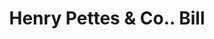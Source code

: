 ---
doi: 10.7916/D8NS25Z7
date_other: '1850'
date_other_textual: 1850-1859
form: printed ephemera
genre:
- Invoices
name:
- Henry Pettes & Co.
object_in_context_url: https://biggert.cul.columbia.edu/items/view/ave_biggert_00387
subject_hierarchical_geographic:
- Boston, Massachusetts, United States
subject_name:
- Henry Pettes & Co.
title: Henry Pettes & Co.. Bill
sort_title: Henry Pettes & Co.. Bill
call_number: ave_biggert_00387
coordinates:
- 42.35805555555556,-71.06361111111111
pid: ave_biggert_00387
identifiers: ave_biggert_00387
thumbnail: https://derivativo-2.library.columbia.edu/iiif/2/ldpd:344139/full/!256,256/0/native.jpg
permalink: "/biggert/ave_biggert_00387/"
layout: iiif-image-page
---